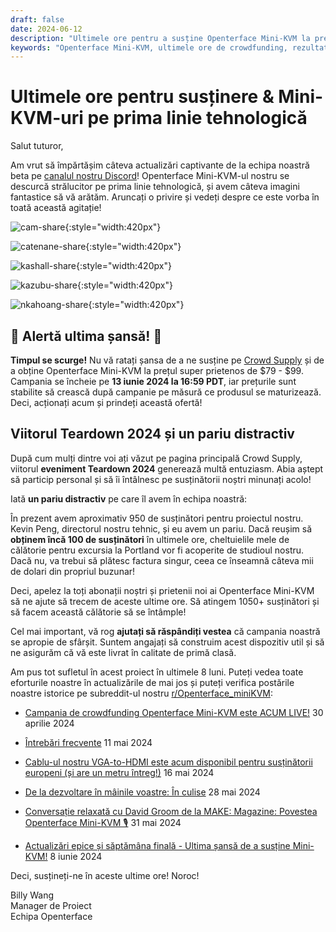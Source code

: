 ```yaml
---
draft: false
date: 2024-06-12
description: "Ultimele ore pentru a susține Openterface Mini-KVM la prețuri speciale! Vedeți utilizarea reală de la testerii noștri beta, planurile pentru evenimentul Teardown 2024 care vine, și călătoria noastră către 1050+ susținători. Campania se încheie pe 13 iunie la 16:59 PDT - nu ratați!"
keywords: "Openterface Mini-KVM, ultimele ore de crowdfunding, rezultate teste beta, Teardown 2024, prima linie tehnologică, prețuri speciale, dispozitiv KVM, dezvoltare hardware, feedback echipă beta, campanie Crowd Supply, ultima șansă, prețuri early adopter, gadget tehnologic, hardware open source"
---
```


# Ultimele ore pentru susținere & Mini-KVM-uri pe prima linie tehnologică

Salut tuturor,

Am vrut să împărtășim câteva actualizări captivante de la echipa noastră beta pe [canalul nostru Discord](/discord)! Openterface Mini-KVM-ul nostru se descurcă strălucitor pe prima linie tehnologică, și avem câteva imagini fantastice să vă arătăm. Aruncați o privire și vedeți despre ce este vorba în toată această agitație!

![cam-share](https://www.crowdsupply.com/img/bed9/41ac90fd-1074-49e0-a081-f9798610bed9/cam-share_jpg_md-xl.jpg){:style="width:420px"}

![catenane-share](https://www.crowdsupply.com/img/b9ed/4144b488-9442-44e2-9bad-f07daa56b9ed/catenane-share_jpg_gallery-lg.jpg){:style="width:420px"}

![kashall-share](https://www.crowdsupply.com/img/17f2/d5f31dbb-f51e-4813-ab79-29194ea717f2/kashall-share_jpg_gallery-lg.jpg){:style="width:420px"}

![kazubu-share](https://www.crowdsupply.com/img/23e5/6aadfd66-756d-4f42-944d-dc2e95dd23e5/kazubu-share_jpg_gallery-lg.jpg){:style="width:420px"}

![nkahoang-share](https://www.crowdsupply.com/img/50bc/6318ed70-11f6-4640-b73b-f435267950bc/nkahoang-share_jpg_gallery-lg.jpg){:style="width:420px"}

## 🚨 Alertă ultima șansă! 🚨

**Timpul se scurge!** Nu vă ratați șansa de a ne susține pe [Crowd Supply](https://www.crowdsupply.com/techxartisan/openterface-mini-kvm) și de a obține Openterface Mini-KVM la prețul super prietenos de $79 - $99. Campania se încheie pe **13 iunie 2024 la 16:59 PDT**, iar prețurile sunt stabilite să crească după campanie pe măsură ce produsul se maturizează. Deci, acționați acum și prindeți această ofertă!

## Viitorul Teardown 2024 și un pariu distractiv

După cum mulți dintre voi ați văzut pe pagina principală Crowd Supply, viitorul **eveniment Teardown 2024** generează multă entuziasm. Abia aștept să particip personal și să îi întâlnesc pe susținătorii noștri minunați acolo!

Iată **un pariu distractiv** pe care îl avem în echipa noastră:

În prezent avem aproximativ 950 de susținători pentru proiectul nostru. Kevin Peng, directorul nostru tehnic, și eu avem un pariu. Dacă reușim să **obținem încă 100 de susținători** în ultimele ore, cheltuielile mele de călătorie pentru excursia la Portland vor fi acoperite de studioul nostru. Dacă nu, va trebui să plătesc factura singur, ceea ce înseamnă câteva mii de dolari din propriul buzunar!

Deci, apelez la toți abonații noștri și prietenii noi ai Openterface Mini-KVM să ne ajute să trecem de aceste ultime ore. Să atingem 1050+ susținători și să facem această călătorie să se întâmple!

Cel mai important, vă rog **ajutați să răspândiți vestea** că campania noastră se apropie de sfârșit. Suntem angajați să construim acest dispozitiv util și să ne asigurăm că vă este livrat în calitate de primă clasă.

Am pus tot sufletul în acest proiect în ultimele 8 luni. Puteți vedea toate eforturile noastre în actualizările de mai jos și puteți verifica postările noastre istorice pe subreddit-ul nostru [r/Openterface_miniKVM](/reddit):

- [Campania de crowdfunding Openterface Mini-KVM este ACUM LIVE!](https://www.crowdsupply.com/techxartisan/openterface-mini-kvm/updates/openterface-mini-kvm-crowdfunding-campaign-goes-live-now) 30 aprilie 2024

- [Întrebări frecvente](https://www.crowdsupply.com/techxartisan/openterface-mini-kvm/updates/frequently-asked-questions) 11 mai 2024

- [Cablu-ul nostru VGA-to-HDMI este acum disponibil pentru susținătorii europeni (și are un metru întreg!)](https://www.crowdsupply.com/techxartisan/openterface-mini-kvm/updates/our-vga-to-hdmi-cable-is-now-available-to-european-backers-and-its-a-full-meter-long) 16 mai 2024

- [De la dezvoltare în mâinile voastre: În culise](https://www.crowdsupply.com/techxartisan/openterface-mini-kvm/updates/from-development-to-your-hands-behind-the-scenes) 28 mai 2024

- [Conversație relaxată cu David Groom de la MAKE: Magazine: Povestea Openterface Mini-KVM 🎙️](https://www.crowdsupply.com/techxartisan/openterface-mini-kvm/updates/casual-chat-with-david-groom-from-make-magazine-the-story-of-openterface-mini-kvm) 31 mai 2024

- [Actualizări epice și săptămâna finală - Ultima șansă de a susține Mini-KVM!](https://www.crowdsupply.com/techxartisan/openterface-mini-kvm/updates/epic-updates-and-final-week-last-chance-to-back-mini-kvm) 8 iunie 2024

Deci, susțineți-ne în aceste ultime ore! Noroc!

Billy Wang  
Manager de Proiect  
Echipa Openterface
